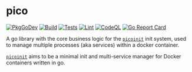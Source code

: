 # pico

[![PkgGoDev](https://pkg.go.dev/badge/github.com/tuxdude/pico)](https://pkg.go.dev/github.com/tuxdude/pico) [![Build](https://github.com/Tuxdude/pico/actions/workflows/build.yml/badge.svg)](https://github.com/Tuxdude/pico/actions/workflows/build.yml) [![Tests](https://github.com/Tuxdude/pico/actions/workflows/tests.yml/badge.svg)](https://github.com/Tuxdude/pico/actions/workflows/tests.yml) [![Lint](https://github.com/Tuxdude/pico/actions/workflows/lint.yml/badge.svg)](https://github.com/Tuxdude/pico/actions/workflows/lint.yml) [![CodeQL](https://github.com/Tuxdude/pico/actions/workflows/codeql-analysis.yml/badge.svg)](https://github.com/Tuxdude/pico/actions/workflows/codeql-analysis.yml) [![Go Report Card](https://goreportcard.com/badge/github.com/tuxdude/pico)](https://goreportcard.com/report/github.com/tuxdude/pico)

A go library with the core business logic for the
[`picoinit`](https://github.com/Tuxdude/picoinit) init system, used to
manage multiple processes (aka services) within a docker container.

[`picoinit`](https://github.com/Tuxdude/picoinit) aims to be a minimal
init and multi-service manager for Docker containers written in go.
